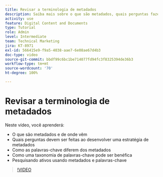 ```yaml
---
title: Revisar a terminologia de metadados
description: Saiba mais sobre o que são metadados, quais perguntas fazer ao desenvolver uma estratégia de metadados e muito mais no[!UICONTROL Workfront DAM].
activity: use
feature: Digital Content and Documents
type: Tutorial
role: Admin
level: Intermediate
team: Technical Marketing
jira: KT-8971
exl-id: 566415e9-f9a5-4038-aae7-6e08ae67d4b3
doc-type: video
source-git-commit: bbdf99c6bc1be714077fd94fc3f8325394de36b3
workflow-type: tm+mt
source-wordcount: '70'
ht-degree: 100%

---
```


# Revisar a terminologia de metadados

Neste vídeo, você aprenderá:

* O que são metadados e de onde vêm
* Quais perguntas devem ser feitas ao desenvolver uma estratégia de metadados
* Como as palavras-chave diferem dos metadados
* Como uma taxonomia de palavras-chave pode ser benéfica
* Pesquisando ativos usando metadados e palavras-chave

>[!VIDEO](https://video.tv.adobe.com/v/3419529/?quality=12&learn=on&enablevpops=1&captions=por_br)

